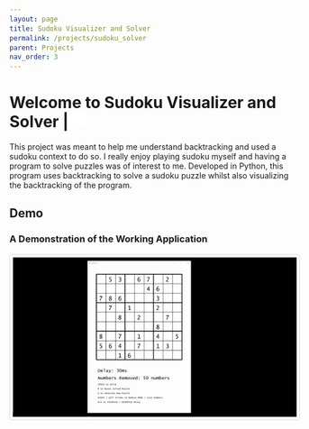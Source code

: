 ```yaml
---
layout: page
title: Sudoku Visualizer and Solver
permalink: /projects/sudoku_solver
parent: Projects
nav_order: 3
---
```


# Welcome to Sudoku Visualizer and Solver | <a href="https://github.com/loganditterline/sudoku_visualizer" target="_blank"><img src="../assets/images/github-mark-white.png" alt="GitHub Logo" width="25" height="25"></a>

This project was meant to help me understand backtracking and used a sudoku context to do so. I really enjoy playing sudoku myself and having a program to solve puzzles was of interest to me. Developed in Python, this program uses backtracking to solve a sudoku puzzle whilst also visualizing the backtracking of the program.

## Demo

### A Demonstration of the Working Application
<img src="../assets/gifs/sudoku_demo.gif" alt="Sudoku Demo" style="border: 1px solid #ddd; border-radius: 4px; padding: 5px;">